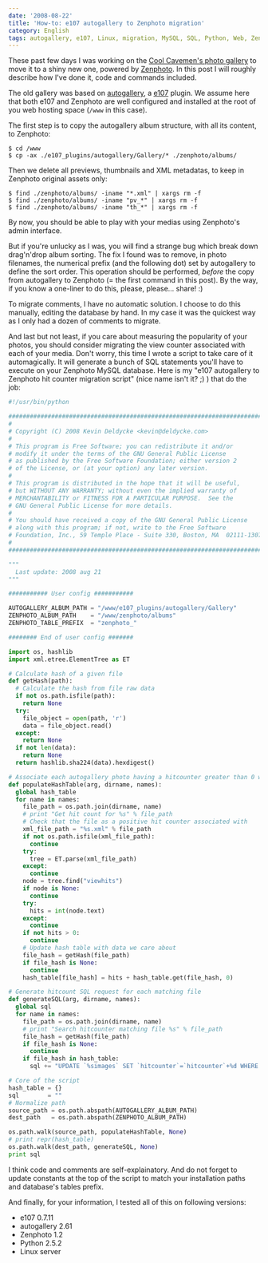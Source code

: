 ```yaml
---
date: '2008-08-22'
title: 'How-to: e107 autogallery to Zenphoto migration'
category: English
tags: autogallery, e107, Linux, migration, MySQL, SQL, Python, Web, Zenphoto, Cool Cavemen
---
```


These past few days I was working on the [Cool Cavemen's photo gallery](https://coolcavemen.com/photos) to move it to a shiny new one, powered by [Zenphoto](https://zenphoto.org). In this post I will roughly describe how I've done it, code and commands included.

The old gallery was based on [autogallery](https://sourceforge.net/projects/e107autogallery), a [e107](https://e107.org) plugin. We assume here that both e107 and Zenphoto are well configured and installed at the root of you web hosting space (`/www` in this case).

The first step is to copy the autogallery album structure, with all its content, to Zenphoto:

```shell-session
$ cd /www
$ cp -ax ./e107_plugins/autogallery/Gallery/* ./zenphoto/albums/
```

Then we delete all previews, thumbnails and XML metadatas, to keep in Zenphoto original assets only:

```shell-session
$ find ./zenphoto/albums/ -iname "*.xml" | xargs rm -f
$ find ./zenphoto/albums/ -iname "pv_*" | xargs rm -f
$ find ./zenphoto/albums/ -iname "th_*" | xargs rm -f
```

By now, you should be able to play with your medias using Zenphoto's admin interface.

But if you're unlucky as I was, you will find a strange bug which break down drag'n'drop album sorting. The fix I found was to remove, in photo filenames, the numerical prefix (and the following dot) set by autogallery to define the sort order. This operation should be performed, _before_ the copy from autogallery to Zenphoto (= the first command in this post). By the way, if you know a one-liner to do this, please, please... share! :)

To migrate comments, I have no automatic solution. I choose to do this manually, editing the database by hand. In my case it was the quickest way as I only had a dozen of comments to migrate.

And last but not least, if you care about measuring the popularity of your photos, you should consider migrating the view counter associated with each of your media. Don't worry, this time I wrote a script to take care of it automagically. It will generate a bunch of SQL statements you'll have to execute on your Zenphoto MySQL database. Here is my "e107 autogallery to Zenphoto hit counter migration script" (nice name isn't it? ;) ) that do the job:

```python
#!/usr/bin/python

##############################################################################
#
# Copyright (C) 2008 Kevin Deldycke <kevin@deldycke.com>
#
# This program is Free Software; you can redistribute it and/or
# modify it under the terms of the GNU General Public License
# as published by the Free Software Foundation; either version 2
# of the License, or (at your option) any later version.
#
# This program is distributed in the hope that it will be useful,
# but WITHOUT ANY WARRANTY; without even the implied warranty of
# MERCHANTABILITY or FITNESS FOR A PARTICULAR PURPOSE.  See the
# GNU General Public License for more details.
#
# You should have received a copy of the GNU General Public License
# along with this program; if not, write to the Free Software
# Foundation, Inc., 59 Temple Place - Suite 330, Boston, MA  02111-1307, USA.
#
##############################################################################

"""
  Last update: 2008 aug 21
"""

########### User config ###########

AUTOGALLERY_ALBUM_PATH = "/www/e107_plugins/autogallery/Gallery"
ZENPHOTO_ALBUM_PATH    = "/www/zenphoto/albums"
ZENPHOTO_TABLE_PREFIX  = "zenphoto_"

######## End of user config #######

import os, hashlib
import xml.etree.ElementTree as ET

# Calculate hash of a given file
def getHash(path):
  # Calculate the hash from file raw data
  if not os.path.isfile(path):
    return None
  try:
    file_object = open(path, 'r')
    data = file_object.read()
  except:
    return None
  if not len(data):
    return None
  return hashlib.sha224(data).hexdigest()

# Associate each autogallery photo having a hitcounter greater than 0 with its MD5 hash
def populateHashTable(arg, dirname, names):
  global hash_table
  for name in names:
    file_path = os.path.join(dirname, name)
    # print "Get hit count for %s" % file_path
    # Check that the file as a positive hit counter associated with
    xml_file_path = "%s.xml" % file_path
    if not os.path.isfile(xml_file_path):
      continue
    try:
      tree = ET.parse(xml_file_path)
    except:
      continue
    node = tree.find("viewhits")
    if node is None:
      continue
    try:
      hits = int(node.text)
    except:
      continue
    if not hits > 0:
      continue
    # Update hash table with data we care about
    file_hash = getHash(file_path)
    if file_hash is None:
      continue
    hash_table[file_hash] = hits + hash_table.get(file_hash, 0)

# Generate hitcount SQL request for each matching file
def generateSQL(arg, dirname, names):
  global sql
  for name in names:
    file_path = os.path.join(dirname, name)
    # print "Search hitcounter matching file %s" % file_path
    file_hash = getHash(file_path)
    if file_hash is None:
      continue
    if file_hash in hash_table:
      sql += "UPDATE `%simages` SET `hitcounter`=`hitcounter`+%d WHERE `filename`=%r;\n" % (ZENPHOTO_TABLE_PREFIX, hash_table[file_hash], name)

# Core of the script
hash_table = {}
sql        = ""
# Normalize path
source_path = os.path.abspath(AUTOGALLERY_ALBUM_PATH)
dest_path   = os.path.abspath(ZENPHOTO_ALBUM_PATH)

os.path.walk(source_path, populateHashTable, None)
# print repr(hash_table)
os.path.walk(dest_path, generateSQL, None)
print sql
```

I think code and comments are self-explainatory. And do not forget to update constants at the top of the script to match your installation paths and database's tables prefix.

And finally, for your information, I tested all of this on following versions:

- e107 0.7.11
- autogallery 2.61
- Zenphoto 1.2
- Python 2.5.2
- Linux server
